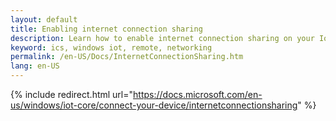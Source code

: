 ```yaml
---
layout: default
title: Enabling internet connection sharing
description: Learn how to enable internet connection sharing on your IoT Core device by bridging a software Wi-Fi access point and ethernet adapter
keyword: ics, windows iot, remote, networking
permalink: /en-US/Docs/InternetConnectionSharing.htm
lang: en-US
---
```

{% include redirect.html url="https://docs.microsoft.com/en-us/windows/iot-core/connect-your-device/internetconnectionsharing" %}
